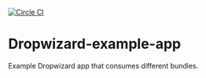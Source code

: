 [![Circle CI](https://circleci.com/gh/qinfchen/dropwizard-example-app/tree/develop.svg?style=svg)](https://circleci.com/gh/qinfchen/dropwizard-example-app/tree/develop)

Dropwizard-example-app
======================
Example Dropwizard app that consumes different bundles.
